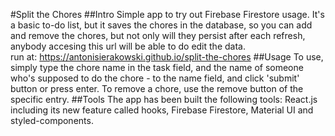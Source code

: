 #Split the Chores
##Intro
Simple app to try out Firebase Firestore usage. It's a basic to-do list, but it saves the chores in the database, so you can add and remove the chores, but not only will they persist after each refresh, anybody accesing this url will be able to do edit the data.</br>
run at: https://antonisierakowski.github.io/split-the-chores
##Usage
To use, simply type the chore name in the task field, and the name of someone who's supposed to do the chore - to the name field, and click 'submit' button or press enter. To remove a chore, use the remove button of the specific entry.
##Tools
The app has been built the following tools: React.js including its new feature called hooks, Firebase Firestore, Material UI and styled-components.

